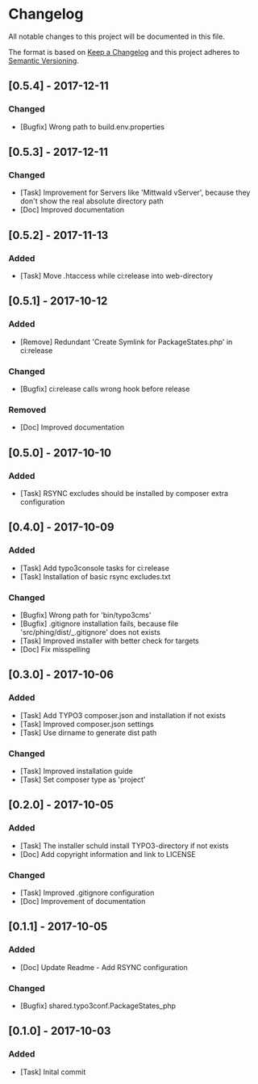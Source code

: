 # Changelog
All notable changes to this project will be documented in this file.

The format is based on [Keep a Changelog](http://keepachangelog.com/en/1.0.0/)
and this project adheres to [Semantic Versioning](http://semver.org/spec/v2.0.0.html).

## [0.5.4] - 2017-12-11
### Changed
- [Bugfix] Wrong path to build.env.properties

## [0.5.3] - 2017-12-11
### Changed
- [Task] Improvement for Servers like 'Mittwald vServer', because they don't show the real absolute directory path
- [Doc] Improved documentation

## [0.5.2] - 2017-11-13
### Added
- [Task] Move .htaccess while ci:release into web-directory

## [0.5.1] - 2017-10-12
### Added
- [Remove] Redundant 'Create Symlink for PackageStates.php' in ci:release

### Changed
- [Bugfix] ci:release calls wrong hook before release

### Removed
- [Doc] Improved documentation

## [0.5.0] - 2017-10-10
### Added
- [Task] RSYNC excludes should be installed by composer extra configuration

## [0.4.0] - 2017-10-09
### Added
- [Task] Add typo3console tasks for ci:release
- [Task] Installation of basic rsync excludes.txt

### Changed
- [Bugfix] Wrong path for 'bin/typo3cms'
- [Bugfix] .gitignore installation fails, because file 'src/phing/dist/_.gitignore' does not exists
- [Task] Improved installer with better check for targets
- [Doc] Fix misspelling

## [0.3.0] - 2017-10-06
### Added
- [Task] Add TYPO3 composer.json and installation if not exists
- [Task] Improved composer.json settings
- [Task] Use dirname to generate dist path

### Changed
- [Task] Improved installation guide
- [Task] Set composer type as 'project'

## [0.2.0] - 2017-10-05
### Added
- [Task] The installer schuld install TYPO3-directory if not exists
- [Doc] Add copyright information and link to LICENSE

### Changed
- [Task] Improved .gitignore configuration
- [Doc] Improvement of documentation

## [0.1.1] - 2017-10-05
### Added
- [Doc] Update Readme - Add RSYNC configuration

### Changed
- [Bugfix] shared.typo3conf.PackageStates_php

## [0.1.0] - 2017-10-03
### Added
- [Task] Inital commit
